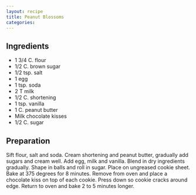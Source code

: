 ```yaml
---
layout: recipe
title: Peanut Blossoms
categories:
---
```


## Ingredients

- 1 3/4 C. flour
- 1/2 C. brown sugar
- 1/2 tsp. salt
- 1 egg
- 1 tsp. soda
- 2 T milk
- 1/2 C. shortening
- 1 tsp. vanilla
- 1 C. peanut butter
- Milk chocolate kisses
- 1/2 C. sugar

## Preparation

Sift flour, salt and soda.  Cream shortening and peanut butter, gradually add sugars and cream well.  Add egg, milk and vanilla.  Blend in dry ingredients gradually.  Shape in balls and roll in sugar.  Place on ungreased cookie sheet.  Bake at 375 degrees for 8 minutes.  Remove from oven and place a chocolate kiss on top of each cookie.  Press down so cookie cracks around edge.  Return to oven and bake 2 to 5 minutes longer.